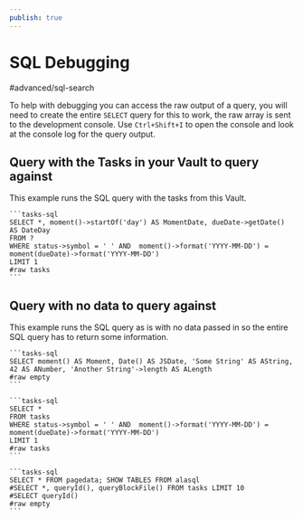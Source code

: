 ```yaml
---
publish: true
---
```


# SQL Debugging

<span class="related-pages">#advanced/sql-search</span>

To help with debugging you can access the raw output of a query, you will need to create the entire `SELECT` query for this to work, the raw array is sent to the development console. Use `Ctrl+Shift+I` to open the console and look at the console log for the query output.

## Query with the Tasks in your Vault to query against

This example runs the SQL query with the tasks from this Vault.

````text
```tasks-sql
SELECT *, moment()->startOf('day') AS MomentDate, dueDate->getDate() AS DateDay
FROM ?
WHERE status->symbol = ' ' AND  moment()->format('YYYY-MM-DD') = moment(dueDate)->format('YYYY-MM-DD')
LIMIT 1
#raw tasks
```
````

## Query with no data to query against

This example runs the SQL query as is with no data passed in so the entire SQL query has to return some information.

````text
```tasks-sql
SELECT moment() AS Moment, Date() AS JSDate, 'Some String' AS AString, 42 AS ANumber, 'Another String'->length AS ALength
#raw empty
```
````

````text
```tasks-sql
SELECT *
FROM tasks
WHERE status->symbol = ' ' AND  moment()->format('YYYY-MM-DD') = moment(dueDate)->format('YYYY-MM-DD')
LIMIT 1
#raw tasks
```
````

````text
```tasks-sql
SELECT * FROM pagedata; SHOW TABLES FROM alasql
#SELECT *, queryId(), queryBlockFile() FROM tasks LIMIT 10
#SELECT queryId()
#raw empty
```
````
